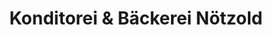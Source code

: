 ---
title: "Konditorei & Bäckerei Nötzold"
url: /zwickau/konditorei-und-baeckerei-noetzold/
shop: Bäckerei
---